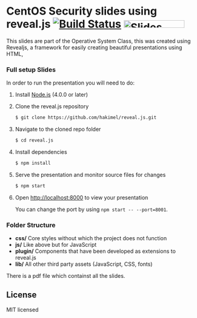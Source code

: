 # CentOS Security slides using reveal.js [![Build Status](https://travis-ci.org/hakimel/reveal.js.svg?branch=master)](https://travis-ci.org/hakimel/reveal.js) <a href="https://slides.com?ref=github"><img src="https://s3.amazonaws.com/static.slid.es/images/slides-github-banner-320x40.png?1" alt="Slides" width="160" height="20"></a>

This slides are part of the Operative System Class, this was created using Revealjs, a framework for easily creating beautiful presentations using HTML,

### Full setup Slides

In order to run the presentation you will need to do:

1. Install [Node.js](http://nodejs.org/) (4.0.0 or later)
2. Clone the reveal.js repository
   ```sh
   $ git clone https://github.com/hakimel/reveal.js.git
   ```
3. Navigate to the cloned repo folder

   ```sh
   $ cd reveal.js
   ```

4. Install dependencies

   ```sh
   $ npm install
   ```

5. Serve the presentation and monitor source files for changes

   ```sh
   $ npm start
   ```

6. Open <http://localhost:8000> to view your presentation

   You can change the port by using `npm start -- --port=8001`.

### Folder Structure

* **css/** Core styles without which the project does not function
* **js/** Like above but for JavaScript
* **plugin/** Components that have been developed as extensions to reveal.js
* **lib/** All other third party assets (JavaScript, CSS, fonts)

There is a pdf file which containst all the slides.

## License

MIT licensed
